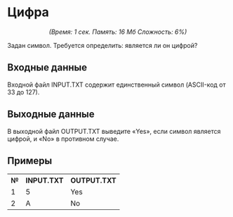 <h1>Цифра</h1>
<center><i>(Время: 1&nbsp;сек. Память: 16 Мб&nbsp;Сложность: 6%)</i></center>
<!--–– google_ad_section_start ––-->
<p>
    Задан символ. Требуется определить: является ли он цифрой?
</p>

<h2>Входные данные</h2>

<p>
    Входной файл INPUT.TXT содержит единственный символ (ASCII-код от 33 до 127).
</p>

<h2>Выходные данные</h2>

<p>
    В выходной файл OUTPUT.TXT выведите «Yes», если символ является цифрой, и «No» в противном случае.
</p>

<h2>Примеры</h2>

<table>
    <tbody>
        <tr>
            <th>№</th>
            <th>INPUT.TXT</th>
            <th>OUTPUT.TXT</th>
        </tr>
        <tr>
            <td>1</td>
            <td>5</td>
            <td>Yes</td>
        </tr>
        <tr>
            <td>2</td>
            <td>A</td>
            <td>No</td>
        </tr>
    </tbody>
</table>
